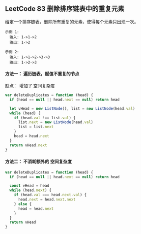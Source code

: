 ## LeetCode 83 删除排序链表中的重复元素

给定一个排序链表，删除所有重复的元素，使得每个元素只出现一次。

    示例 1:
      输入: 1->1->2
      输出: 1->2

    示例 2:
      输入: 1->1->2->3->3
      输出: 1->2->3

#### 方法一： 遍历链表，赋值不重复的节点
缺点： 增加了 空间复杂度

```javascript
var deleteDuplicates = function (head) {
  if (head == null || head.next == null) return head

  let vHead = new ListNode(), list = new ListNode(head.val)
  while (head) {
    if (head.val !== list.val) {
      list.next = new ListNode(head.val)
      list = list.next
    }
    head = head.next
  }
  return vHead.next
}
```

#### 方法二： 不消耗额外的 空间复杂度

```javascript
var deleteDuplicates = function (head) {
  if (head == null || head.next == null) return head

  const vHead = head
  while (head.next) {
    if (head.val === head.next.val) {
      head.next = head.next.next
    } else {
      head = head.next
    }
  }
  return vHead
}
```